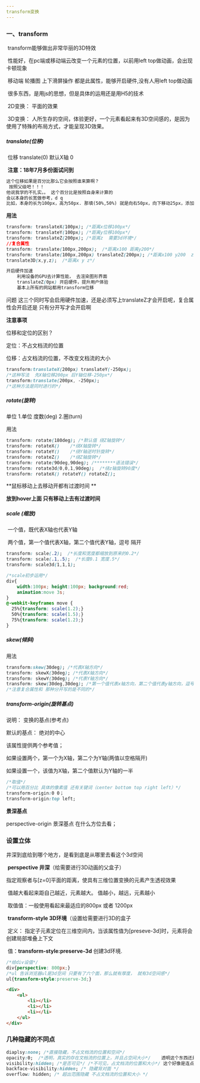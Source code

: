 ```yaml
---
transform变换
---
```




### 一、transform

​	transform能够做出非常华丽的3D特效

​	性能好，在pc端或移动端云改变一个元素的位置，以前用left top做动画，会出现卡顿现象

​	移动端 轮播图 上下滑屏操作 都是此属性，能够开启硬件,没有人用left top做动画

​	很多东西，是用js的思想，但是具体的运用还是用H5的技术

​	2D变换： 平面的效果

​	3D变换： 人所生存的空间，体验更好，一个元素看起来有3D空间感的，是因为使用了特殊的布局方式，才能呈现3D效果。

##### translate(位移)  

​	位移 translate(0)	默认X轴 0

​	**注意：18年7月多份面试问到**

```html
这个位移如果是百分比那么它会按照谁来算啊？
 按照父级吧！！！
他说我学的不扎实。。 这个百分比是按照自身来计算的
会以本身的长宽做参考，d q
比如，本身的长为100px，高为50px. 那填(50%,50%) 就是向右50px，向下移动25px，添加负号就是向着相反的方向移动d
```



**用法**

````css
transform: translateX(100px); /*距离x位移100px*/
transform: translateY(100px); /*距离y位移100px*/
transform: translateZ(200px); /*距离z  需要3d环境*/
//复合属性
transform: translate(100px,200px);  /*距离x100 距离y200*/
transform: translate(100px,200px) translateZ(200px); /*距离x100 y200  z200*/
translate3D(x,y,z);  /*距离x y z*/
````

```css
开启硬件加速
	利用设备的GPU去计算性能， 去渲染图形界面
	translateZ(0px) 开启硬件，提升用户体验
	基本上所有的网站都用transform位移
```

问题 这三个同时写会启用硬件加速，还是必须写上translateZ才会开启呢，复合属性会开启还是 只有分开写才会开启啊



**注意事项**

位移和定位的区别？

定位：不占文档流的位置

位移：占文档流的位置，不改变文档流的大小

```css
transform:translateX(200px) translateY(-250px);
/*这种写法  先X轴位移200px 后Y轴位移-250px*/
transform:translate(200px, -250px);
/*这种方法是同时进行的*/
```

##### rotate(旋转)

单位 1.单位 度数(deg) 2.圈(turn)

用法

```css
transform: rotate(180deg); /*默认值 绕Z轴旋转*/
transform: rotateX()  	/*绕X轴旋转*/
transform: rotateY()  	/*绕Y轴逆时针旋转*/
transform: rotateZ()  	/*绕Z轴旋转*/
transform: rotate(90deg,90deg); /********语法错误*/
transform: rotate3d(0,0,1,90deg);  /*绕z轴旋转90度*/
transform: rotateX() rotateY() rotateZ();
```

**鼠标移动上去移动开都有过渡时间 **

**放到hover上面 只有移动上去有过渡时间**

##### scale (缩放)	

​	一个值，既代表X轴也代表Y轴

​	两个值，第一个值代表X轴，第二个值代表Y轴，逗号 隔开

```css
transform: scale(.2);  /*长度和宽度都缩放到原来的0.2*/
transform: scale(.1,.5);  /*长度0.1 宽度.5*/
transform: scale3d(1,1,1); 
```

```css
/*scale初步运用*/
div{
  	width:100px; height:100px; background:red; 
  	animation:move 3s;
}
@-webkit-keyframes move {
  25%{transform: scale(1.2);}
  50%{transform: scale(1.5);}
  75%{transform: scale(1.2);}
}
```



##### skew(倾斜)

用法

```css
transform:skew(30deg); /*代表X轴方向*/
transform: skewX(30deg); /*代表X轴方向*/
transform: skewY(30deg); /*代表Y轴方向*/
transform: skew(30deg,30deg); /*第一个值代表x轴方向，第二个值代表y轴方向，逗号隔开*/
/*注意复合属性和 那种分开写的是不同的*/
```

##### transform-origin(旋转基点)

说明： 变换的基点(参考点)

默认的基点： 绝对的中心

该属性提供两个参考值；

如果设置两个，第一个为X轴，第二个为Y轴(两值以空格隔开)

如果设置一个，该值为X轴，第二个值默认为Y轴的一半

```css
/*取值*/
/*可以用百分比 具体的像素值 还有关键词（center bottom top right left）*/
transform-origin:0 0；
transform-origin:top left;
```

**景深基点**

perspective-origin 景深基点 在什么方位去看；

### 设置立体

井深到底给到哪个地方，是看到底是从哪里去看这个3d空间

​	**perspective  井深**（给需要进行3D动画的父盒子）

​	指定观察者与[z=0]平面的距离，使具有三维位置变换的元素产生透视效果

​	值越大看起来距自己越近，元素越大。 值越小，越远，元素越小

​	取值值：一般使用看起来最适应的800px 或者 1200px

​	**transform-style 3D环境**（设置给需要进行3D的盒子

​	定义： 指定子元素定位在三维空间内，当该属性值为[preseve-3d]时，元素将会创建局部堆叠上下文

​	值：**transform-style:preserve-3d** 创建3d环境.

```css
/*给div设值*/
div{perspective: 800px;}
/*ul 告诉浏览器ul是3d空间 只要有了六个面，那么就有厚度， 就有3d空间感*/
ul{transform-style:preserve-3d;}
```



```html
<div>
  	<ul>
      	<li></li>
      	<li></li>
      	<li></li>
  	</ul>
</div>
```

### 几种隐藏的不同点

```css
diaplsy:none; /*直接隐藏，不占文档流的位置和空间*/
opacity:0; 	/*透明，真实的存在文档流的位置上，并且占空间大小*/    透明这个东西还是有事件的
visibility:hidden; /*是否可见*/ /*不可见，占文档流的位置和大小*/ 这个好像是连点击事件都点击不到了
backface-visibility:hidden; /* 隐藏背对面 */  
overflow: hidden; /* 超出范围隐藏 不占文档流的位置和大小 */
```
